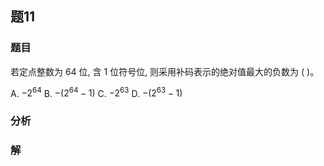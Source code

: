 ## 题11
### 题目
若定点整数为 64 位, 含 1 位符号位, 则采用补码表示的绝对值最大的负数为 ( )。

A. $- {2}^{64}$ B. $- ( {{2}^{64} - 1})$ C. $- {2}^{63}$ D. $- ( {{2}^{63} - 1})$
### 分析

### 解